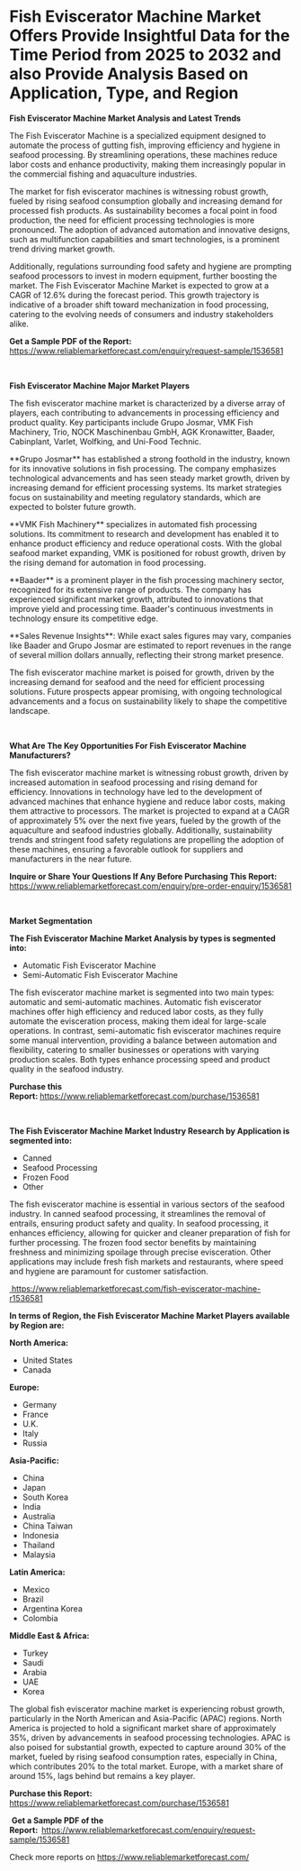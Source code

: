 <p><h1>Fish Eviscerator Machine Market Offers Provide Insightful Data for the Time Period from 2025 to 2032 and also Provide Analysis Based on Application, Type, and Region</h1></p><p><strong>Fish Eviscerator Machine Market Analysis and Latest Trends</strong></p>
<p><p>The Fish Eviscerator Machine is a specialized equipment designed to automate the process of gutting fish, improving efficiency and hygiene in seafood processing. By streamlining operations, these machines reduce labor costs and enhance productivity, making them increasingly popular in the commercial fishing and aquaculture industries.</p><p>The market for fish eviscerator machines is witnessing robust growth, fueled by rising seafood consumption globally and increasing demand for processed fish products. As sustainability becomes a focal point in food production, the need for efficient processing technologies is more pronounced. The adoption of advanced automation and innovative designs, such as multifunction capabilities and smart technologies, is a prominent trend driving market growth. </p><p>Additionally, regulations surrounding food safety and hygiene are prompting seafood processors to invest in modern equipment, further boosting the market. The Fish Eviscerator Machine Market is expected to grow at a CAGR of 12.6% during the forecast period. This growth trajectory is indicative of a broader shift toward mechanization in food processing, catering to the evolving needs of consumers and industry stakeholders alike.</p></p>
<p><strong>Get a Sample PDF of the Report:&nbsp;</strong> <a href="https://www.reliablemarketforecast.com/enquiry/request-sample/1536581?utm_campaign=2778&utm_medium=2&utm_source=Github&utm_content=ia&utm_term=11042025&utm_id=fish-eviscerator-machine">https://www.reliablemarketforecast.com/enquiry/request-sample/1536581</a></p>
<p>&nbsp;</p>
<p><strong>Fish Eviscerator Machine Major Market Players</strong></p>
<p><p>The fish eviscerator machine market is characterized by a diverse array of players, each contributing to advancements in processing efficiency and product quality. Key participants include Grupo Josmar, VMK Fish Machinery, Trio, NOCK Maschinenbau GmbH, AGK Kronawitter, Baader, Cabinplant, Varlet, Wolfking, and Uni-Food Technic.</p><p>**Grupo Josmar** has established a strong foothold in the industry, known for its innovative solutions in fish processing. The company emphasizes technological advancements and has seen steady market growth, driven by increasing demand for efficient processing systems. Its market strategies focus on sustainability and meeting regulatory standards, which are expected to bolster future growth.</p><p>**VMK Fish Machinery** specializes in automated fish processing solutions. Its commitment to research and development has enabled it to enhance product efficiency and reduce operational costs. With the global seafood market expanding, VMK is positioned for robust growth, driven by the rising demand for automation in food processing.</p><p>**Baader** is a prominent player in the fish processing machinery sector, recognized for its extensive range of products. The company has experienced significant market growth, attributed to innovations that improve yield and processing time. Baader's continuous investments in technology ensure its competitive edge.</p><p>**Sales Revenue Insights**: While exact sales figures may vary, companies like Baader and Grupo Josmar are estimated to report revenues in the range of several million dollars annually, reflecting their strong market presence.</p><p>The fish eviscerator machine market is poised for growth, driven by the increasing demand for seafood and the need for efficient processing solutions. Future prospects appear promising, with ongoing technological advancements and a focus on sustainability likely to shape the competitive landscape.</p></p>
<p>&nbsp;</p>
<p><strong>What Are The Key Opportunities For Fish Eviscerator Machine Manufacturers?</strong></p>
<p><p>The fish eviscerator machine market is witnessing robust growth, driven by increased automation in seafood processing and rising demand for efficiency. Innovations in technology have led to the development of advanced machines that enhance hygiene and reduce labor costs, making them attractive to processors. The market is projected to expand at a CAGR of approximately 5% over the next five years, fueled by the growth of the aquaculture and seafood industries globally. Additionally, sustainability trends and stringent food safety regulations are propelling the adoption of these machines, ensuring a favorable outlook for suppliers and manufacturers in the near future.</p></p>
<p><strong>Inquire or Share Your Questions If Any Before Purchasing This Report:</strong> <a href="https://www.reliablemarketforecast.com/enquiry/pre-order-enquiry/1536581?utm_campaign=2778&utm_medium=2&utm_source=Github&utm_content=ia&utm_term=11042025&utm_id=fish-eviscerator-machine">https://www.reliablemarketforecast.com/enquiry/pre-order-enquiry/1536581</a></p>
<p>&nbsp;</p>
<p><strong>Market Segmentation</strong></p>
<p><strong>The Fish Eviscerator Machine Market Analysis by types is segmented into:</strong></p>
<p><ul><li>Automatic Fish Eviscerator Machine</li><li>Semi-Automatic Fish Eviscerator Machine</li></ul></p>
<p><p>The fish eviscerator machine market is segmented into two main types: automatic and semi-automatic machines. Automatic fish eviscerator machines offer high efficiency and reduced labor costs, as they fully automate the evisceration process, making them ideal for large-scale operations. In contrast, semi-automatic fish eviscerator machines require some manual intervention, providing a balance between automation and flexibility, catering to smaller businesses or operations with varying production scales. Both types enhance processing speed and product quality in the seafood industry.</p></p>
<p><strong>Purchase this Report:&nbsp;</strong><a href="https://www.reliablemarketforecast.com/purchase/1536581?utm_campaign=2778&utm_medium=2&utm_source=Github&utm_content=ia&utm_term=11042025&utm_id=fish-eviscerator-machine">https://www.reliablemarketforecast.com/purchase/1536581</a></p>
<p>&nbsp;</p>
<p><strong>The Fish Eviscerator Machine Market Industry Research by Application is segmented into:</strong></p>
<p><ul><li>Canned</li><li>Seafood Processing</li><li>Frozen Food</li><li>Other</li></ul></p>
<p><p>The fish eviscerator machine is essential in various sectors of the seafood industry. In canned seafood processing, it streamlines the removal of entrails, ensuring product safety and quality. In seafood processing, it enhances efficiency, allowing for quicker and cleaner preparation of fish for further processing. The frozen food sector benefits by maintaining freshness and minimizing spoilage through precise evisceration. Other applications may include fresh fish markets and restaurants, where speed and hygiene are paramount for customer satisfaction.</p></p>
<p><a href="https://www.reliablemarketforecast.com/fish-eviscerator-machine-r1536581?utm_campaign=2778&utm_medium=2&utm_source=Github&utm_content=ia&utm_term=11042025&utm_id=fish-eviscerator-machine">&nbsp;https://www.reliablemarketforecast.com/fish-eviscerator-machine-r1536581</a></p>
<p><strong>In terms of Region, the Fish Eviscerator Machine Market Players available by Region are:</strong></p>
<p>
    <p> <strong> North America: </strong>
        <ul>
            <li>United States</li>
            <li>Canada</li>
        </ul>
        </p> 
    <p> <strong> Europe: </strong>
        <ul>
            <li>Germany</li>
            <li>France</li>
            <li>U.K.</li>
            <li>Italy</li>
            <li>Russia</li>
        </ul>
        </p> 
    <p> <strong> Asia-Pacific: </strong>
        <ul>
            <li>China</li>
            <li>Japan</li>
            <li>South Korea</li>
            <li>India</li>
            <li>Australia</li>
            <li>China Taiwan</li>
            <li>Indonesia</li>
            <li>Thailand</li>
            <li>Malaysia</li>
        </ul>
        </p> 
    <p> <strong> Latin America: </strong>
        <ul>
            <li>Mexico</li>
            <li>Brazil</li>
            <li>Argentina Korea</li>
            <li>Colombia</li>
        </ul>
        </p> 
    <p> <strong> Middle East & Africa: </strong>
        <ul>
            <li>Turkey</li>
            <li>Saudi</li>
            <li>Arabia</li>
            <li>UAE</li>
            <li>Korea</li>
        </ul>
    </p>
    </p>
<p><p>The global fish eviscerator machine market is experiencing robust growth, particularly in the North American and Asia-Pacific (APAC) regions. North America is projected to hold a significant market share of approximately 35%, driven by advancements in seafood processing technologies. APAC is also poised for substantial growth, expected to capture around 30% of the market, fueled by rising seafood consumption rates, especially in China, which contributes 20% to the total market. Europe, with a market share of around 15%, lags behind but remains a key player.</p></p>
<p><strong>Purchase this Report: </strong><a href="https://www.reliablemarketforecast.com/purchase/1536581?utm_campaign=2778&utm_medium=2&utm_source=Github&utm_content=ia&utm_term=11042025&utm_id=fish-eviscerator-machine">https://www.reliablemarketforecast.com/purchase/1536581</a></p>
<p>&nbsp;<strong>Get a Sample PDF of the Report:&nbsp;&nbsp;</strong><a href="https://www.reliablemarketforecast.com/enquiry/request-sample/1536581?utm_campaign=2778&utm_medium=2&utm_source=Github&utm_content=ia&utm_term=11042025&utm_id=fish-eviscerator-machine">https://www.reliablemarketforecast.com/enquiry/request-sample/1536581</a></p>
<p><strong></strong></p>
<p>Check more reports on <a href="https://www.reliablemarketforecast.com/?utm_campaign=2778&utm_medium=2&utm_source=Github&utm_content=ia&utm_term=11042025&utm_id=fish-eviscerator-machine">https://www.reliablemarketforecast.com/</a></p>